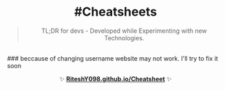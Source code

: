 <h1 align="center">#Cheatsheets</h1>

<blockquote align="center">
TL;DR for devs - Developed while Experimenting with new Technologies.
</blockquote>

<br>
### beccause of changing username website may not work. I'll try to fix it soon 
<p align="center">
✨ <b><a href="https:///Cheatsheets">RiteshY098.github.io/Cheatsheet</a></b> ✨
</p>
